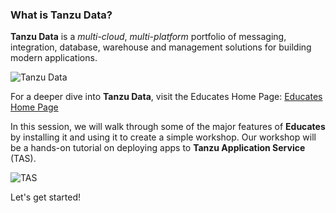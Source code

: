 
### What is Tanzu Data?

**Tanzu Data** is a _multi-cloud_, _multi-platform_ portfolio of messaging, integration, database, warehouse and management solutions for building modern applications.

![Tanzu Data](images/educates-architecture.png)

For a deeper dive into **Tanzu Data**, visit the Educates Home Page: [Educates Home Page](https://docs.edukates.io/)

In this session, we will walk through some of the major features of **Educates** by installing it and using it to create a simple workshop. Our workshop will be a hands-on tutorial on deploying apps to **Tanzu Application Service** (TAS).

![TAS](images/tas.jpg)

Let's get started!
